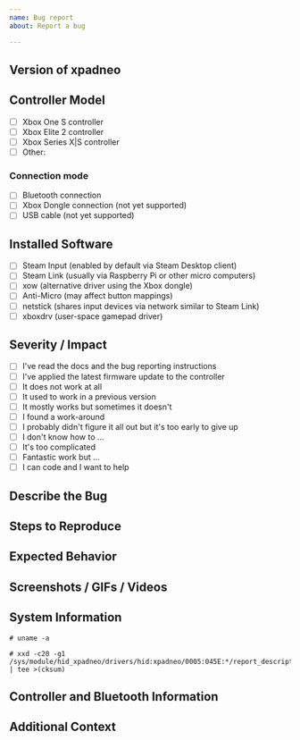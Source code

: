 ```yaml
---
name: Bug report
about: Report a bug

---
```


## Version of xpadneo
<!-- Please let us know the version number of xpadneo, either the one shown
     during install (preferred) or the one you downloaded (releases). -->

## Controller Model
<!-- Please identify your controller model. -->

- [ ] Xbox One S controller
- [ ] Xbox Elite 2 controller
- [ ] Xbox Series X|S controller
- [ ] Other:

### Connection mode

- [ ] Bluetooth connection
- [ ] Xbox Dongle connection (not yet supported)
- [ ] USB cable (not yet supported)

## Installed Software
<!-- Some software may interfere with functionality or detection, or may
     introduce unwanted side-effects. Please check which software you're
     running. -->

- [ ] Steam Input (enabled by default via Steam Desktop client)
- [ ] Steam Link (usually via Raspberry Pi or other micro computers)
- [ ] xow (alternative driver using the Xbox dongle)
- [ ] Anti-Micro (may affect button mappings)
- [ ] netstick (shares input devices via network similar to Steam Link)
- [ ] xboxdrv (user-space gamepad driver)

## Severity / Impact
<!-- Give us some impression of the importance of this bug report. You can
     easily check these after submitting the bug report. -->

- [ ] I've read the docs and the bug reporting instructions
- [ ] I've applied the latest firmware update to the controller
- [ ] It does not work at all
- [ ] It used to work in a previous version
- [ ] It mostly works but sometimes it doesn't
- [ ] I found a work-around
- [ ] I probably didn't figure it all out but it's too early to give up
- [ ] I don't know how to ... <!-- describe below -->
- [ ] It's too complicated
- [ ] Fantastic work but ... <!-- describe below -->
- [ ] I can code and I want to help

## Describe the Bug
<!-- A clear and concise description of what the bug is. -->


## Steps to Reproduce
<!-- Steps to reproduce the behavior: -->


## Expected Behavior
<!-- A clear and concise description of what you expected to happen. -->


## Screenshots / GIFs / Videos
<!-- If applicable, add screenshots or screen recordings to help explain
     your problem. -->


## System Information
<!-- Please add at least the following outputs: -->

<!-- Paste the output below the line prepended with # -->
```console
# uname -a

```

<!-- Paste the output below the line prepended with # -->
```console
# xxd -c20 -g1 /sys/module/hid_xpadneo/drivers/hid:xpadneo/0005:045E:*/report_descriptor | tee >(cksum)

```

## Controller and Bluetooth Information
<!-- Also follow these steps to create addition information
     about your Bluetooth dongle and connection: -->

<!-- First, disconnect the controller. -->

<!-- Run `sudo btmon | tee xpadneo-btmon.txt` and connect the controller. -->

<!-- Run `dmesg | egrep -i 'hid|input|xpadneo' | tee xpadneo-dmesg.txt`. -->

<!-- Run `lsusb` and pick the device number of your dongle. -->

<!-- Run `lsusb -v -s## | tee xpadneo-lsusb.txt` where `##` is the device
     number picked in the previous step -->

<!-- Attach the resulting files, do not bundle the files into a single
     archive. If some files are too big, gzip them individually. Drag
     and drop the files below. -->


## Additional Context
<!-- Add any other context about the problem here. -->
